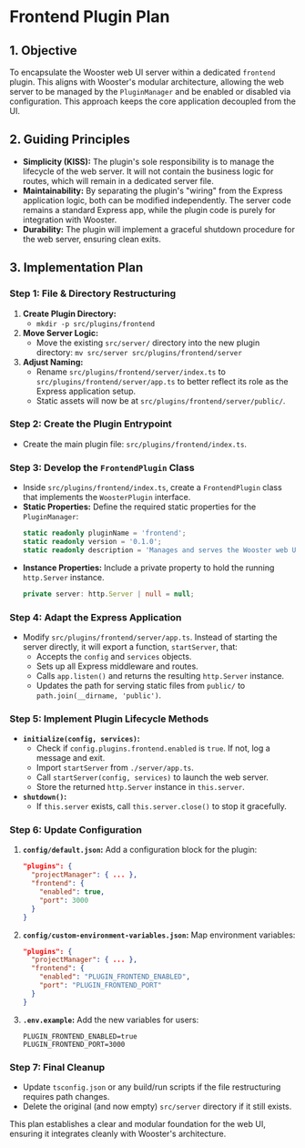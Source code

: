# Frontend Plugin Plan

## 1. Objective

To encapsulate the Wooster web UI server within a dedicated `frontend` plugin. This aligns with Wooster's modular architecture, allowing the web server to be managed by the `PluginManager` and be enabled or disabled via configuration. This approach keeps the core application decoupled from the UI.

## 2. Guiding Principles

-   **Simplicity (KISS):** The plugin's sole responsibility is to manage the lifecycle of the web server. It will not contain the business logic for routes, which will remain in a dedicated server file.
-   **Maintainability:** By separating the plugin's "wiring" from the Express application logic, both can be modified independently. The server code remains a standard Express app, while the plugin code is purely for integration with Wooster.
-   **Durability:** The plugin will implement a graceful shutdown procedure for the web server, ensuring clean exits.

## 3. Implementation Plan

### Step 1: File & Directory Restructuring

1.  **Create Plugin Directory:**
    -   `mkdir -p src/plugins/frontend`
2.  **Move Server Logic:**
    -   Move the existing `src/server/` directory into the new plugin directory: `mv src/server src/plugins/frontend/server`
3.  **Adjust Naming:**
    -   Rename `src/plugins/frontend/server/index.ts` to `src/plugins/frontend/server/app.ts` to better reflect its role as the Express application setup.
    -   Static assets will now be at `src/plugins/frontend/server/public/`.

### Step 2: Create the Plugin Entrypoint

-   Create the main plugin file: `src/plugins/frontend/index.ts`.

### Step 3: Develop the `FrontendPlugin` Class

-   Inside `src/plugins/frontend/index.ts`, create a `FrontendPlugin` class that implements the `WoosterPlugin` interface.
-   **Static Properties:** Define the required static properties for the `PluginManager`:
    ```typescript
    static readonly pluginName = 'frontend';
    static readonly version = '0.1.0';
    static readonly description = 'Manages and serves the Wooster web UI.';
    ```
-   **Instance Properties:** Include a private property to hold the running `http.Server` instance.
    ```typescript
    private server: http.Server | null = null;
    ```

### Step 4: Adapt the Express Application

-   Modify `src/plugins/frontend/server/app.ts`. Instead of starting the server directly, it will export a function, `startServer`, that:
    -   Accepts the `config` and `services` objects.
    -   Sets up all Express middleware and routes.
    -   Calls `app.listen()` and returns the resulting `http.Server` instance.
    -   Updates the path for serving static files from `public/` to `path.join(__dirname, 'public')`.

### Step 5: Implement Plugin Lifecycle Methods

-   **`initialize(config, services)`:**
    -   Check if `config.plugins.frontend.enabled` is `true`. If not, log a message and exit.
    -   Import `startServer` from `./server/app.ts`.
    -   Call `startServer(config, services)` to launch the web server.
    -   Store the returned `http.Server` instance in `this.server`.
-   **`shutdown()`:**
    -   If `this.server` exists, call `this.server.close()` to stop it gracefully.

### Step 6: Update Configuration

1.  **`config/default.json`:** Add a configuration block for the plugin:
    ```json
    "plugins": {
      "projectManager": { ... },
      "frontend": {
        "enabled": true,
        "port": 3000
      }
    }
    ```
2.  **`config/custom-environment-variables.json`:** Map environment variables:
    ```json
    "plugins": {
      "projectManager": { ... },
      "frontend": {
        "enabled": "PLUGIN_FRONTEND_ENABLED",
        "port": "PLUGIN_FRONTEND_PORT"
      }
    }
    ```
3.  **`.env.example`:** Add the new variables for users:
    ```
    PLUGIN_FRONTEND_ENABLED=true
    PLUGIN_FRONTEND_PORT=3000
    ```

### Step 7: Final Cleanup

-   Update `tsconfig.json` or any build/run scripts if the file restructuring requires path changes.
-   Delete the original (and now empty) `src/server` directory if it still exists.

This plan establishes a clear and modular foundation for the web UI, ensuring it integrates cleanly with Wooster's architecture. 